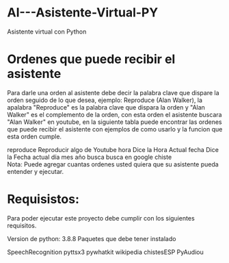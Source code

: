 # AI---Asistente-Virtual-PY
Asistente virtual con Python


# Ordenes que puede recibir el asistente
Para darle una orden al asistente debe decir la palabra clave que dispare la orden seguido de lo que desea, ejemplo: Reproduce (Alan Walker), la apalabra "Reproduce" es la palabra clave que dispara la orden y "Alan Walker" es el complemento de la orden, con esta orden el asistente buscara "Alan Walker" en youtube, en la siguiente tabla puede encontrar las ordenes que puede recibir el asistente con ejemplos de como usarlo y la funcion que esta orden cumple.

reproduce Reproducir algo de Youtube
hora   Dice la Hora Actual
fecha	Dice la Fecha actual
día	
mes
año	
busca
busca en google
chiste	
Nota: Puede agregar cuantas ordenes usted quiera que su asistente pueda entender y ejecutar.

# Requisistos:
Para poder ejecutar este proyecto debe cumplir con los siguientes requisitos.

Version de python: 3.8.8
Paquetes que debe tener instalado

SpeechRecognition
pyttsx3
pywhatkit
wikipedia
chistesESP
PyAudiou
